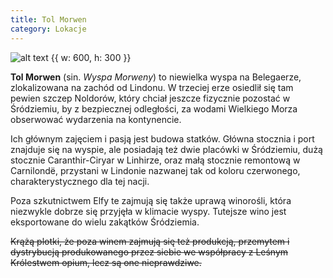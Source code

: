 ```yaml
---
title: Tol Morwen
category: Lokacje
---
```


![alt text {{ w: 600, h: 300 }}](/images/locations/tol-morwen.png)

**Tol Morwen** (sin. _Wyspa Morweny_) to niewielka wyspa na Belegaerze, zlokalizowana na zachód od Lindonu. W trzeciej erze osiedlił się tam pewien szczep Noldorów, który chciał jeszcze fizycznie pozostać w Śródziemiu, by z bezpiecznej odległości, za wodami Wielkiego Morza obserwować wydarzenia na kontynencie.

Ich głównym zajęciem i pasją jest budowa statków. Główna stocznia i port znajduje się na wyspie, ale posiadają też dwie placówki w Śródziemiu, dużą stocznie Caranthir-Ciryar w Linhirze, oraz małą stocznie remontową w Carnilondë, przystani w Lindonie nazwanej tak od koloru czerwonego, charakterystycznego dla tej nacji.

Poza szkutnictwem Elfy te zajmują się także uprawą winorośli, która niezwykle dobrze się przyjęła w klimacie wyspy. Tutejsze wino jest eksportowane do wielu zakątków Śródziemia.

~~Krążą plotki, że poza winem zajmują się też produkcją, przemytem i dystrybucją produkowanego przez siebie we współpracy z Leśnym Królestwem opium, lecz są one nieprawdziwe.~~
